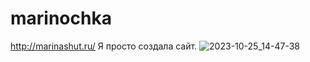 # marinochka
http://marinashut.ru/
Я просто создала сайт. 
![2023-10-25_14-47-38](https://github.com/Marinochka0/marinochka/assets/138432163/cb46d981-c26e-4846-a059-f2f85ac4ec4d)

